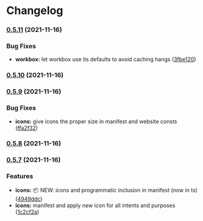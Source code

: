 # Changelog
### [0.5.11](https://github.com/krry/nameless.quest/compare/v0.5.10...v0.5.11) (2021-11-16)


### Bug Fixes

* **workbox:** let workbox use its defaults to avoid caching hangs ([3fbe120](https://github.com/krry/nameless.quest/commit/3fbe120867f1f2faafa34c0e789b89a566702e51))

### [0.5.10](https://github.com/krry/nameless.quest/compare/v0.5.9...v0.5.10) (2021-11-16)

### [0.5.9](https://github.com/krry/nameless.quest/compare/v0.5.7...v0.5.9) (2021-11-16)

### Bug Fixes

- **icons:** give icons the proper size in manifest and website consts ([ffa2f32](https://github.com/krry/nameless.quest/commit/ffa2f3212ba28fa1b19f912c50ff6c1b9fef26e3))

### [0.5.8](https://github.com/krry/nameless.quest/compare/v0.5.7...v0.5.8) (2021-11-16)

### [0.5.7](https://github.com/krry/nameless.quest/compare/v0.5.6...v0.5.7) (2021-11-16)

### Features

- **icons:** 📦 NEW: icons and programmatic inclusion in manifest (now in ts) ([4949ddc](https://github.com/krry/nameless.quest/commit/4949ddc1ee142e1d5fe94ece3f7c47224a68fa16))
- **icons:** manifest and apply new icon for all intents and purposes ([1c2cf2a](https://github.com/krry/nameless.quest/commit/1c2cf2a6f69abc101327ea3714860815f8817aab))
